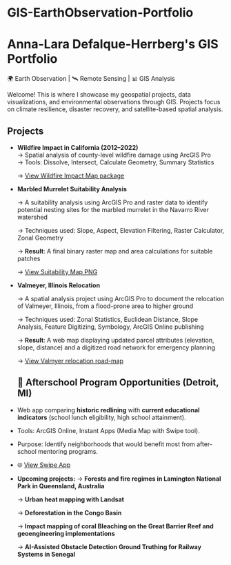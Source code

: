 # GIS-EarthObservation-Portfolio
# Anna-Lara Defalque-Herrberg's GIS Portfolio

🌍 Earth Observation | 🛰️ Remote Sensing | 📊 GIS Analysis 

Welcome! This is where I showcase my geospatial projects, data visualizations, and environmental observations through GIS. Projects focus on climate resilience, disaster recovery, and satellite-based spatial analysis.

## Projects
- **Wildfire Impact in California (2012–2022)**  
  → Spatial analysis of county-level wildfire damage using ArcGIS Pro  
  → Tools: Dissolve, Intersect, Calculate Geometry, Summary Statistics
  
  → [View Wildfire Impact Map package](https://github.com/aldefalque/GIS-EarthObservation-Portfolio/blob/main/Wildire%20Analysis%20map%20ALDefalqueHerrberg.pdf)

- **Marbled Murrelet Suitability Analysis**
  
  → A suitability analysis using ArcGIS Pro and raster data to identify potential nesting sites for the marbled murrelet in the Navarro River watershed
   
  → Techniques used: Slope, Aspect, Elevation Filtering, Raster Calculator, Zonal Geometry
  
  → **Result**: A final binary raster map and area calculations for suitable patches
  
  → [View Suitability Map PNG](https://github.com/aldefalque/GIS-EarthObservation-Portfolio/blob/main/marbled-murrelet-suitability/suitability_map.png)

- **Valmeyer, Illinois Relocation**
  
  → A spatial analysis project using ArcGIS Pro to document the relocation of Valmeyer, Illinois, from a flood-prone area to higher ground
  
  → Techniques used: Zonal Statistics, Euclidean Distance, Slope Analysis, Feature Digitizing, Symbology, ArcGIS Online publishing
  
  → **Result**: A web map displaying updated parcel attributes (elevation, slope, distance) and a digitized road network for emergency planning
  
  → [View Valmyer relocation road-map](https://github.com/aldefalque/GIS-EarthObservation-Portfolio/blob/main/moving_valmeyer_new_roads.png)

  ## 🚦 Afterschool Program Opportunities (Detroit, MI)

- Web app comparing **historic redlining** with **current educational indicators** (school lunch eligibility, high school attainment).
- Tools: ArcGIS Online, Instant Apps (Media Map with Swipe tool).
- Purpose: Identify neighborhoods that would benefit most from after-school mentoring programs.
- 🌐 [View Swipe App](https://ucirvine.maps.arcgis.com/apps/instant/basic/index.html?appid=ef12ba7fb70c4ffd9ab2170bbb68f2b7)


- **Upcoming projects:**
  → **Forests and fire regimes in Lamington National Park in Queensland, Australia**
  
  → **Urban heat mapping with Landsat**
  
  → **Deforestation in the Congo Basin**
  
  → **Impact mapping of coral Bleaching on the Great Barrier Reef and geoengineering implementations**
  
  → **AI-Assisted Obstacle Detection Ground Truthing for Railway Systems in Senegal**
